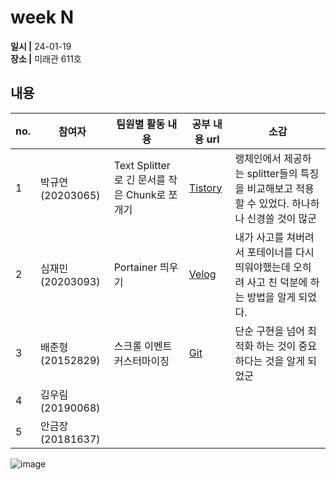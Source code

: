 # week N
**일시 |** 24-01-19  
**장소 |** 미래관 611호

## 내용

|no.  |참여자          |팀원별 활동 내용|공부 내용 url|소감|
|--------|--------------|----------------------------------|--------------------|--|
|1       |박규연(20203065)|Text Splitter로 긴 문서를 작은 Chunk로 쪼개기|[Tistory](https://noooey.tistory.com/83)|랭체인에서 제공하는 splitter들의 특징을 비교해보고 적용할 수 있었다. 하나하나 신경쓸 것이 많군
|2       |심재민(20203093)|Portainer 띄우기|[Velog](https://velog.io/@cherry_031/Portainer)|내가 사고를 쳐버려서 포테이너를 다시 띄워야했는데 오히려 사고 친 덕분에 하는 방법을 알게 되었다.
|3       |배준형(20152829)|스크롤 이벤트 커스터마이징|[Git](https://github.com/ryanbae94/TIL/blob/main/0419.md)|단순 구현을 넘어 최적화 하는 것이 중요하다는 것을 알게 되었군
|4       |김우림(20190068)|||
|5       |안금장(20181637)|||

![image](https://github.com/Team-WeQuiz/study/assets/66217855/258b8b88-ec82-4b73-8156-e5592bacd0ed)
